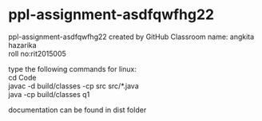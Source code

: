 # ppl-assignment-asdfqwfhg22
ppl-assignment-asdfqwfhg22 created by GitHub Classroom
name: angkita hazarika   
roll no:rit2015005   

type the following commands for linux:   
cd Code   
javac -d build/classes -cp src src/*.java   
java -cp build/classes q1   

documentation can be found in dist folder 
